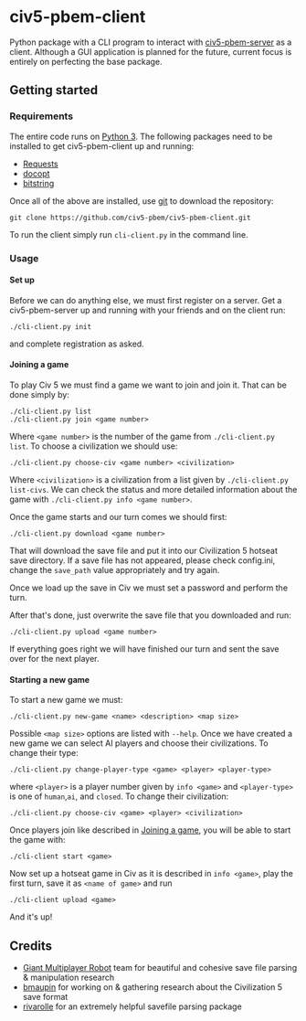 # civ5-pbem-client
Python package with a CLI program to interact with [civ5-pbem-server](https://github.com/mcybulsk/civ5-pbem-server) as a client. Although a GUI application is planned for the future, current focus is entirely on perfecting the base package.

## Getting started
### Requirements
The entire code runs on [Python 3](https://www.python.org/about/).
The following packages need to be installed to get civ5-pbem-client up and running:

* [Requests](http://docs.python-requests.org/en/master/)
* [docopt](https://github.com/docopt/docopt)
* [bitstring](https://pythonhosted.org/bitstring/)

Once all of the above are installed, use [git](https://git-scm.com/downloads) to download the repository:
```
git clone https://github.com/civ5-pbem/civ5-pbem-client.git
```
To run the client simply run `cli-client.py` in the command line.

### Usage
#### Set up
Before we can do anything else, we must first register on a server. Get a civ5-pbem-server up and running with your friends and on the client run:
```
./cli-client.py init
```
and complete registration as asked.

#### Joining a game
To play Civ 5 we must find a game we want to join and join it. That can be done simply by:
```
./cli-client.py list
./cli-client.py join <game number>
```
Where `<game number>` is the number of the game from `./cli-client.py list`.
To choose a civilization we should use:
```
./cli-client.py choose-civ <game number> <civilization>
```
Where `<civilization>` is a civilization from a list given by `./cli-client.py list-civs`.
We can check the status and more detailed information about the game with `./cli-client.py info <game number>`.

Once the game starts and our turn comes we should first:
```
./cli-client.py download <game number>
```
That will download the save file and put it into our Civilization 5 hotseat save directory. If a save file has not appeared, please check config.ini, change the `save_path` value appropriately and try again.

Once we load up the save in Civ we must set a password and perform the turn.

After that's done, just overwrite the save file that you downloaded and run:
```
./cli-client.py upload <game number>
```
If everything goes right we will have finished our turn and sent the save over for the next player.

#### Starting a new game
To start a new game we must:
```
./cli-client.py new-game <name> <description> <map size>
```
Possible `<map size>` options are listed with `--help`.
Once we have created a new game we can select AI players and choose their
civilizations. 
To change their type:
```
./cli-client.py change-player-type <game> <player> <player-type>
```
where `<player>` is a player number given by `info <game>` and `<player-type>`
is one of `human`,`ai`, and `closed`.
To change their civilization:
```
./cli-client.py choose-civ <game> <player> <civilization>
```

Once players join like described in [Joining a game](https://github.com/civ5-pbem/civ5-pbem-client#joining-a-game), you will be able to start
the game with:
```
./cli-client start <game>
```
Now set up a hotseat game in Civ as it is described in `info <game>`, play the
first turn, save it as `<name of game>` and run
```
./cli-client upload <game>
```

And it's up!

## Credits
* [Giant Multiplayer Robot](https://github.com/n7software/MRobot.Civilization) team for beautiful and cohesive save file parsing & manipulation research
* [bmaupin](https://github.com/bmaupin/js-civ5save) for working on & gathering research about the Civilization 5 save format
* [rivarolle](https://github.com/rivarolle/civ5-saveparser) for an extremely helpful savefile parsing package
